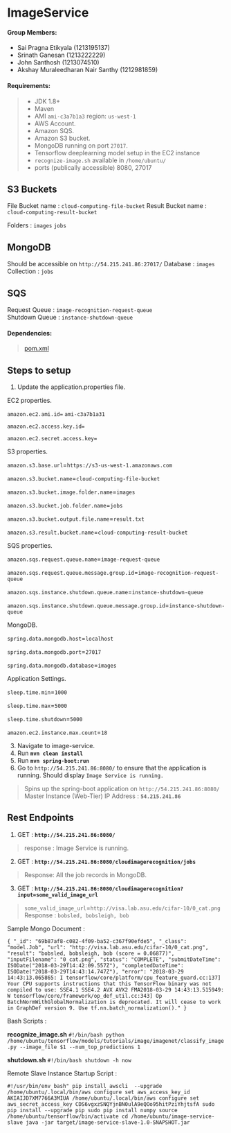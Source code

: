 ﻿# ImageService
#### Group Members:
 - Sai Pragna Etikyala (1213195137)
 - Srinath Ganesan (1213222229)
 - John Santhosh (1213074510)
 - Akshay Muraleedharan Nair Santhy (1212981859)

#### Requirements:

>  - JDK 1.8+
>  - Maven
>  - AMI `ami-c3a7b1a3`  region: `us-west-1`
>  - AWS Account.
>  - Amazon SQS.
>  - Amazon S3 bucket.
>  - MongoDB running on port `27017`.
>  - Tensorflow deeplearning model setup in the EC2 instance
>  - `recognize-image.sh` available in `/home/ubuntu/`
>  - ports (publically accessible) 8080, 27017
## S3 Buckets
File Bucket name : `cloud-computing-file-bucket`
Result Bucket name : `cloud-computing-result-bucket`

Folders : `images`    `jobs`
## MongoDB
Should be accessible on `http://54.215.241.86:27017/`
Database : `images`
Collection : `jobs`

## SQS
Request Queue : `image-recognition-request-queue`  
Shutdown Queue : `instance-shutdown-queue`  

 #### Dependencies:  

> [pom.xml](https://github.co/johnsanthosh/image-service/blob/master/pom.xml)

## Steps to setup

 1.  Update the application.properties file.
 
EC2 properties. 

`amazon.ec2.ami.id=`  `ami-c3a7b1a31`

`amazon.ec2.access.key.id=`  

`amazon.ec2.secret.access.key=`

S3 properties. 

`amazon.s3.base.url`=`https://s3-us-west-1.amazonaws.com`  

`amazon.s3.bucket.name`=`cloud-computing-file-bucket`  

`amazon.s3.bucket.image.folder.name`=`images`  

`amazon.s3.bucket.job.folder.name`=`jobs ` 

`amazon.s3.bucket.output.file.name`=`result.txt` 
 
`amazon.s3.result.bucket.name`=`cloud-computing-result-bucket`

SQS properties.

`amazon.sqs.request.queue.name`=`image-request-queue`  

`amazon.sqs.request.queue.message.group.id`=`image-recognition-request-queue`  

`amazon.sqs.instance.shutdown.queue.name`=`instance-shutdown-queue`  

`amazon.sqs.instance.shutdown.queue.message.group.id`=`instance-shutdown-queue` 

MongoDB.  

`spring.data.mongodb.host`=`localhost`  

`spring.data.mongodb.port`=`27017`  

`spring.data.mongodb.database`=`images`

Application Settings.  

`sleep.time.min`=`1000`  

`sleep.time.max`=`5000 ` 

`sleep.time.shutdown`=`5000`  

`amazon.ec2.instance.max.count`=`18`

 3. Navigate to image-service.
 4.  Run	**`mvn clean install`**
 5.  Run **`mvn spring-boot:run`**
 6.  Go to `http://54.215.241.86:8080/` to ensure that the application is running. Should display `Image Service is running.`
 

> Spins up the spring-boot application on `http://54.215.241.86:8080/`
> Master Instance (Web-Tier) IP Address : **`54.215.241.86`**

## Rest Endpoints

 1. GET : **`http://54.215.241.86:8080/`**
 

> response : Image Service is running.

 2. GET : **`http://54.215.241.86:8080/cloudimagerecognition/jobs`**

> Response: All the job records in MongoDB.

 
 3. GET : **`http://54.215.241.86:8080/cloudimagerecognition?input=some_valid_image_url`**

> `some_valid_image_url`=`http://visa.lab.asu.edu/cifar-10/0_cat.png`
> Response : `bobsled, bobsleigh, bob`

Sample Mongo Document : 

`{
	"_id": "69b87af8-c082-4f09-ba52-c367f90efde5",
	"_class": "model.Job",
	"url": "http://visa.lab.asu.edu/cifar-10/0_cat.png",
	"result": "bobsled, bobsleigh, bob (score = 0.06877)",
	"inputFilename": "0_cat.png",
	"status": "COMPLETE",
	"submitDateTime": ISODate("2018-03-29T14:42:09.557Z"),
	"completedDateTime": ISODate("2018-03-29T14:43:14.747Z"),
	"error": "2018-03-29 14:43:13.065865: I tensorflow/core/platform/cpu_feature_guard.cc:137] Your CPU supports instructions that this TensorFlow binary was not compiled to use: SSE4.1 SSE4.2 AVX AVX2 FMA2018-03-29 14:43:13.515949: W tensorflow/core/framework/op_def_util.cc:343] Op BatchNormWithGlobalNormalization is deprecated. It will cease to work in GraphDef version 9. Use tf.nn.batch_normalization()."
}
`

Bash Scripts :

**recognize_image.sh**
`#!/bin/bash
python /home/ubuntu/tensorflow/models/tutorials/image/imagenet/classify_image.py --image_file $1 --num_top_predictions 1`

**shutdown.sh**
`#!/bin/bash
shutdown -h now`

Remote Slave Instance Startup Script :

`#!/usr/bin/env bash"
pip install awscli  --upgrade
/home/ubuntu/.local/bin/aws configure set aws_access_key_id AKIAIJD7XM7766A3MIUA
/home/ubuntu/.local/bin/aws configure set aws_secret_access_key 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
sudo pip install --upgrade pip
sudo pip install numpy
source /home/ubuntu/tensorflow/bin/activate
cd /home/ubuntu/image-service-slave
java -jar target/image-service-slave-1.0-SNAPSHOT.jar`


 
    

 


